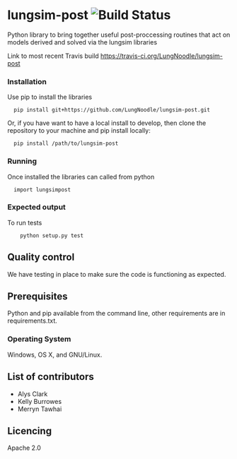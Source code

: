 # lungsim-post ![Build Status](https://travis-ci.org/LungNoodle/lungsim-post.svg?branch=develop)
 Python library to bring together useful post-proccessing routines that act on models derived and solved via the lungsim libraries
 
 Link to most recent Travis build https://travis-ci.org/LungNoodle/lungsim-post

### Installation

Use pip to install the libraries
```
  pip install git+https://github.com/LungNoodle/lungsim-post.git
```

Or, if you have want to have a local install to develop, then clone the repository to your machine and pip install locally:
```
  pip install /path/to/lungsim-post
```

### Running

Once installed the libraries can called from python
```
  import lungsimpost
```

### Expected output
To run tests
```
    python setup.py test
```

## Quality control

We have testing in place to make sure the code is functioning as expected.

## Prerequisites

Python and pip available from the command line, other requirements are in requirements.txt.

### Operating System

Windows, OS X, and GNU/Linux.


## List of contributors
- Alys Clark
- Kelly Burrowes
- Merryn Tawhai

## Licencing
Apache 2.0
